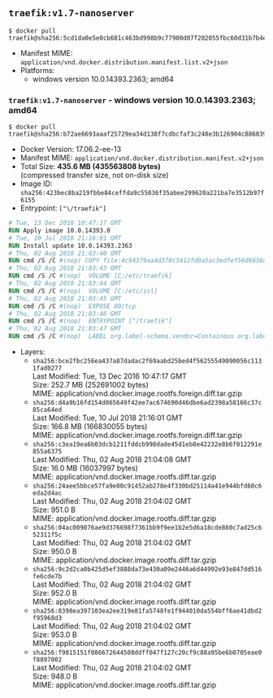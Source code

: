 ## `traefik:v1.7-nanoserver`

```console
$ docker pull traefik@sha256:5cd1da0e5e0cb681c463bd998b9c77900d07f202055fbc60d31b7b4edc075fc9
```

-	Manifest MIME: `application/vnd.docker.distribution.manifest.list.v2+json`
-	Platforms:
	-	windows version 10.0.14393.2363; amd64

### `traefik:v1.7-nanoserver` - windows version 10.0.14393.2363; amd64

```console
$ docker pull traefik@sha256:b72ae6693aaaf25729ea34d138f7cdbcfaf3c248e3b126904c886839a898f061
```

-	Docker Version: 17.06.2-ee-13
-	Manifest MIME: `application/vnd.docker.distribution.manifest.v2+json`
-	Total Size: **435.6 MB (435563808 bytes)**  
	(compressed transfer size, not on-disk size)
-	Image ID: `sha256:423bec8ba219fbbe84ceffda9c55036f35abee299620a221ba7e3512b97f6155`
-	Entrypoint: `["\/traefik"]`

```dockerfile
# Tue, 13 Dec 2016 10:47:17 GMT
RUN Apply image 10.0.14393.0
# Tue, 10 Jul 2018 21:16:01 GMT
RUN Install update 10.0.14393.2363
# Thu, 02 Aug 2018 21:03:40 GMT
RUN cmd /S /C #(nop) COPY file:4c94379aa4d378c3412fd0a5ac3edfef56d6836d9638f135e43481fdbadf297c in \traefik.exe 
# Thu, 02 Aug 2018 21:03:43 GMT
RUN cmd /S /C #(nop)  VOLUME [C:/etc/traefik]
# Thu, 02 Aug 2018 21:03:44 GMT
RUN cmd /S /C #(nop)  VOLUME [C:/etc/ssl]
# Thu, 02 Aug 2018 21:03:45 GMT
RUN cmd /S /C #(nop)  EXPOSE 80/tcp
# Thu, 02 Aug 2018 21:03:46 GMT
RUN cmd /S /C #(nop)  ENTRYPOINT ["/traefik"]
# Thu, 02 Aug 2018 21:03:47 GMT
RUN cmd /S /C #(nop)  LABEL org.label-schema.vendor=Containous org.label-schema.url=https://traefik.io org.label-schema.name=Traefik org.label-schema.description=A modern reverse-proxy org.label-schema.version=v1.7.0-rc3 org.label-schema.docker.schema-version=1.0
```

-	Layers:
	-	`sha256:bce2fbc256ea437a87dadac2f69aabd25bed4f56255549090056c1131fad0277`  
		Last Modified: Tue, 13 Dec 2016 10:47:17 GMT  
		Size: 252.7 MB (252691002 bytes)  
		MIME: application/vnd.docker.image.rootfs.foreign.diff.tar.gzip
	-	`sha256:d4a9b16fd154d065649f42ee7ac674690d46dbe6ad2398a58166c37c85ca64ed`  
		Last Modified: Tue, 10 Jul 2018 21:16:01 GMT  
		Size: 166.8 MB (166830055 bytes)  
		MIME: application/vnd.docker.image.rootfs.foreign.diff.tar.gzip
	-	`sha256:c3ea19ea6b03dcb1211fddcb998dade45d1eb8e42232e8b6f012291e855a6375`  
		Last Modified: Thu, 02 Aug 2018 21:04:08 GMT  
		Size: 16.0 MB (16037997 bytes)  
		MIME: application/vnd.docker.image.rootfs.diff.tar.gzip
	-	`sha256:24aee5bbce57fa9e00c91452ab278e4f330bd25114a41e944bfd60c6eda2d4ac`  
		Last Modified: Thu, 02 Aug 2018 21:04:02 GMT  
		Size: 951.0 B  
		MIME: application/vnd.docker.image.rootfs.diff.tar.gzip
	-	`sha256:04ac009076ae9d376698f7361bb9f9ee1b2e5d6a18cde860c7ad25c652311f5c`  
		Last Modified: Thu, 02 Aug 2018 21:04:02 GMT  
		Size: 950.0 B  
		MIME: application/vnd.docker.image.rootfs.diff.tar.gzip
	-	`sha256:9c2d2ca0b425d5ef3888da73e430a09e2446a6d44992e93e847dd516fe6cde7b`  
		Last Modified: Thu, 02 Aug 2018 21:04:02 GMT  
		Size: 952.0 B  
		MIME: application/vnd.docker.image.rootfs.diff.tar.gzip
	-	`sha256:8398ea397103ea2ee319e81fa5748fe1f944010da554bff6ae41dbd2f95968d3`  
		Last Modified: Thu, 02 Aug 2018 21:04:02 GMT  
		Size: 953.0 B  
		MIME: application/vnd.docker.image.rootfs.diff.tar.gzip
	-	`sha256:f9815151f086672644508ddff047f127c20cf9c88a95be6b0705eae0f8897002`  
		Last Modified: Thu, 02 Aug 2018 21:04:02 GMT  
		Size: 948.0 B  
		MIME: application/vnd.docker.image.rootfs.diff.tar.gzip
